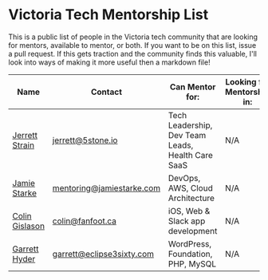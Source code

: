 # Victoria Tech Mentorship List

This is a public list of people in the Victoria tech community that are looking for mentors, available to mentor, or both. If you want to be on this list, issue a pull request. If this gets traction and the community finds this valuable, I'll look into ways of making it more useful then a markdown file!



| Name                    | Contact                  | Can Mentor for:                                  | Looking for Mentorship in:     |
|-------------------------|--------------------------|--------------------------------------------------|--------------------------------|
| [Jerrett Strain](https://www.linkedin.com/in/jerrett/) | jerrett@5stone.io  | Tech Leadership, Dev Team Leads, Health Care SaaS |  N/A |
| [Jamie Starke](https://www.jamiestarke.com) | mentoring@jamiestarke.com  | DevOps, AWS, Cloud Architecture |  N/A |
| [Colin Gislason](https://github.com/cgislason) | colin@fanfoot.ca  | iOS, Web & Slack app development |  N/A |
| [Garrett Hyder](https://eclipse3sixty.com) | garrett@eclipse3sixty.com  | WordPress, Foundation, PHP, MySQL |  N/A |

